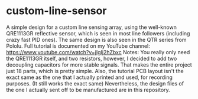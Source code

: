 # custom-line-sensor
A simple design for a custom line sensing array, using the well-known QRE1113GR reflective sensor, which is seen in most line followers (including crazy fast PID ones). The same design is also seen in the QTR series from Pololu.
Full tutorial is documented on my YouTube channel: https://www.youtube.com/watch?v=jIgIj2hZbxc
Notes: 
You really only need the QRE1113GR itself, and two resistors, however, I decided to add two decoupling capacitors for more stable signals. That makes the entire project just 18 parts, which is pretty simple.
Also, the tutorial PCB layout isn't the exact same as the one that I actually printed and used, for recording purposes. (It still works the exact same)
Nevertheless, the design files of the one I actually sent off to be manufactured are in this repository.
